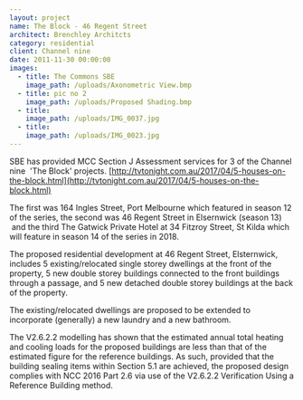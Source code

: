 ```yaml
---
layout: project
name: The Block - 46 Regent Street
architect: Brenchley Architcts
category: residential
client: Channel nine
date: 2011-11-30 00:00:00
images:
  - title: The Commons SBE
    image_path: /uploads/Axonometric View.bmp
  - title: pic no 2
    image_path: /uploads/Proposed Shading.bmp
  - title:
    image_path: /uploads/IMG_0037.jpg
  - title:
    image_path: /uploads/IMG_0023.jpg
---
```



SBE has provided MCC Section J Assessment services for 3 of the Channel nine&nbsp; 'The Block' projects. [http://tvtonight.com.au/2017/04/5-houses-on-the-block.html](http://tvtonight.com.au/2017/04/5-houses-on-the-block.html)

The first was 164 Ingles Street, Port Melbourne which featured in season 12 of the series, the second was 46 Regent Street in Elsernwick (season 13) &nbsp;and the third The Gatwick Private Hotel at 34 Fitzroy Street, St Kilda which will feature in season 14 of the series in 2018.

The proposed residential development at 46 Regent Street, Elsternwick, includes 5 existing/relocated single storey dwellings at the front of the property, 5 new double storey buildings connected to the front buildings through a passage, and 5 new detached double storey buildings at the back of the property.

The existing/relocated dwellings are proposed to be extended to incorporate (generally) a new laundry and a new bathroom.

The V2.6.2.2 modelling has shown that the estimated annual total heating and cooling loads for the proposed buildings are less than that of the estimated figure for the reference buildings. As such, provided that the building sealing items within Section 5.1 are achieved, the proposed design complies with NCC 2016 Part 2.6 via use of the V2.6.2.2 Verification Using a Reference Building method.